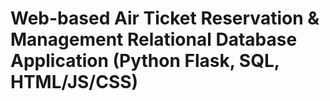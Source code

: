 # Web-based Air Ticket Reservation & Management Relational Database Application (Python Flask, SQL, HTML/JS/CSS)
